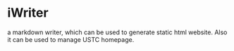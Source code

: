 # iWriter
a markdown writer, which can be used to generate static html website. Also it can be used to manage USTC homepage.
